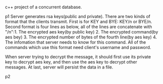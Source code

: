 c++ project of a concurrent database.

p1
Server generates rsa keys(public and private). There are two kinds of format that the clients transmit. First is for KEY and BYE: KEY/n or BYE/n. Second format is four lines as below, all of the lines are concatenate with "/n":1. The encrypted aes key(by public key)
2. The encrypted command(by aes bey)
3. The encrypted number of bytes of the fourth line(by aes key)
4. The infomation that server needs to know for this command. All of the commands which use this format need client's username and password.

When server trying to decrypt the message, it should first use its private key to decrypt aes key, and then use the aes key to decrypt other messages.
At last, server will persist the data in a file.

p2

